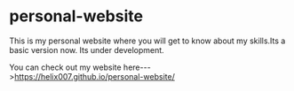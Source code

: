 # personal-website
This is my personal website where you will get to know about my skills.Its a basic version now. Its under development.

You can check out my website here--->https://helix007.github.io/personal-website/
